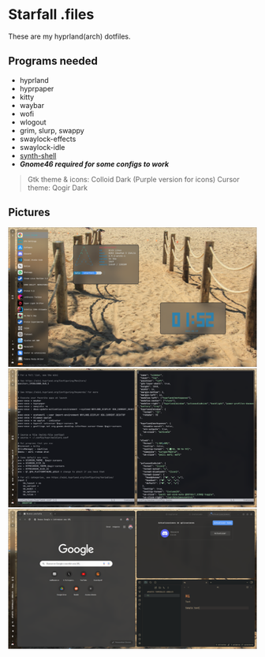 # Starfall .files
These are my hyprland(arch) dotfiles.

## Programs needed
- hyprland
- hyprpaper
- kitty
- waybar
- wofi
- wlogout
- grim, slurp, swappy
- swaylock-effects
- swaylock-idle
- [synth-shell](https://github.com/andresgongora/synth-shell)
- ***Gnome46 required for some configs to work***
> Gtk theme & icons: Colloid Dark (Purple version for icons)
> Cursor theme: Qogir Dark

## Pictures

![](./media/hy.png)
![](./media/nvi.png)
![](./media/cr.png)
